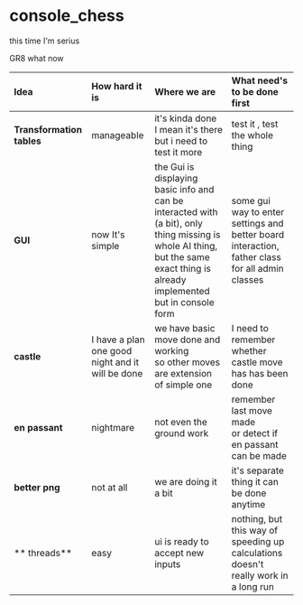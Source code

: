 # console_chess

this time I'm serius

GR8 what now

|**Idea**|**How hard it is**|**Where we are**|**What need's to be done first**|
| :--- | :--- | :--- | :--- |
|**Transformation tables**|manageable|it's kinda done<br> I mean it's there <br>but i need to test it more|test it , test the whole thing|
|**GUI**|now It's simple| the Gui is displaying basic info and can be interacted with (a bit), only thing missing is whole AI thing, but the same exact thing is already implemented but in console form |some gui way to enter settings and better board interaction, father class for all admin classes |
|**castle**|I have a plan<br>one good night and it will be done|we have basic move done and working<br> so other moves are extension of simple one|I need to remember whether castle move has has been done|
|**en passant**|nightmare|not even the ground work|remember last move made<br>or detect if en passant can be made|
|**better png**|not at all|we are doing it a bit|it's separate thing it can be done anytime|
|** threads**|easy|ui is ready to accept new inputs| nothing, but this way of speeding up calculations doesn't really work in a long run|
